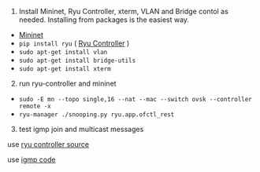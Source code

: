 1. Install Mininet, Ryu Controller, xterm, VLAN and Bridge contol as needed. Installing from packages is the easiest way.
  *  [Mininet](http://mininet.org/download/)
  * `pip install ryu` (  [Ryu Controller](https://ryu.readthedocs.io/en/latest/getting_started.html) )
  * `sudo apt-get install vlan`
  * `sudo apt-get install bridge-utils`
  * `sudo apt-get install xterm`
2. run ryu-controller and mininet
  * `sudo -E mn --topo single,16 --nat --mac --switch ovsk --controller remote -x`
  * `ryu-manager ./snooping.py ryu.app.ofctl_rest`
3. test igmp join and multicast messages

use [ryu controller source](../snippets/switch/snooping.py)

use [igmp code](../snippets/basic/igmp.py)
